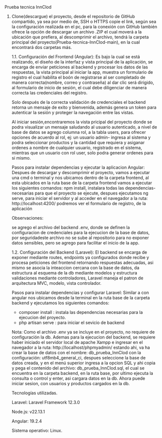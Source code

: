 Prueba tecnica InnClod

1. Clone(descargue) el proyecto, desde el repositorio de GitHub compartido, ya sea por medio de, SSH o HTTPS
   copie el link, según sea la configuración realizada en el pc, para la conexión con GitHub
   también ofrece la opción de descargar un archivo .ZIP el cual moverá a la ubicación que prefiera, al descomprimir el archivo,
   tendrá la carpeta principal del proyecto(Prueba-tecnica-InnClod-main), en la cual encontrará dos carpetas más.

    1.1. Configuración del Frontend (Angular):
    Es bajo la cual se está realizando, el diseño de la interfaz y vista principal de la aplicación, 
    se encarga de enviar peticiones al backend y procesar los datos de las respuestas, la vista principal al iniciar la app, 
    muestra un formulario de registro el cual habilita el boón de registrarse al ser completado de manera correcta(nombre, correo y contraseña)
    al dar clic será dirigido, al formulario de inicio de sesión, el cual debe diligenciar de manera correcta las credenciales del registro.
   
    Solo después de la correcta validación de credenciales el backend retorna un mensaje de exito y bienvenida,
    además genera un token para autenticar la sesión y proteger la navegación entre las vistas.

    Al iniciar sesión,encontraremos la vista pricipal del proyecto donde se podra visualizar un mensaje saludando al usuario autenticado,
    a nivel de base de datos se agrego columna rol, a la tabla users, para ofrecer opciones de acuerdo al rol, ej: un usuario admin-
    ingresa al sistema y podra seleccionar productos y la cantidad que requiera y asiganar ordenes a nombre de cualquier usuario,
    registrado en el sistema, mientras que un usuario con rol user, solo podra generar ordenes para si mismo.


    Pasos para instalar dependencias y ejecutar la aplicacion Angular:
    Despues de descargar y descomprimir el proyecto, vamos a ejecutar una cmd o terminal y nos ubicamos dentro de la carpeta frontend,
    al esta ubicados en la ruta base de la carpeta frontend vamos a ejecutar los siguientes comandos: npm install, instalara todas las dependencias-
    necesarias para que el proyecto se ejecute, despues ejecutamos ng serve, para iniciar el servidor y al acceder en el navegador a la ruta:
    http://localhost:4200/ podremos ver el formulario de registro, de la aplicación


    Observaciones:
    
     se agrego el archivo del backend .env, donde se definen la configuracion de credenciales para la ejecucion de la base de datos,
     por seguridadeste archivo no se sube al repositorio para no exponer datos sensibles, pero se agrego para facilitar el inicio de la app.


     1.2. Configuración del Backend (Laravel):
     El backend se encarga de exponer mediante routes, endpoints ya configurados donde recibe y procesa peticiones del frontend retornando respuestas adecuadas,
     asi mismo se asocia la inteaccion cercana con la base de datos, da estructura al esquema de la db mediante modelos y estructura validaciones mediante controladores,
     Laravel maneja el patron de arquitectura MVC, modelo, vista controlador.

     Pasos para instalar dependencias y configurar Laravel:
     Similar a con angular nos ubicamos desde la terminal en la ruta base de la carpeta backend y ejecutamos los siguientes comandos:
     - composer install  : instala las dependencias necesarias para la ejecucion del proyecto.
     - php artisan serve : para iniciar el sevicio de backend

     Nota: Como el archivo .env ya se incluye en el proyecto, no requiere de configuración la db. Ademas para la ejecucion del backend,
     se requiere haber iniciado el servidor local de apache Xampp e ingresar en el navegador a la ruta: http://localhost/phpmyadmin/
     estando ahi, va ha crear la base de datos con el nombre: db_prueba_InnClod con la configuración: utf8mb4_general_ci,
     despues seleccione la base de datos creada, y en el menú superior ingresa a la opcion SQL y ahi copia y pega el contenido del archivo: db_prueba_InnClod.sql,
     el cual se encuentra en la carpeta backend, en la ruta base, por ultimo ejecuta la consulta o control y enter, asi cargara datos en la db.
     Ahora puede iniciar sesion, con usuarios y productos cargados en la db.



     Tecnologías utilizadas.

     Laravel: Laravel Framework 12.3.0

     Node.js: v22.13.1

     Angular: 19.2.4

     Sistema operativo: Linux.
